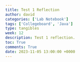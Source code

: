 ```yaml
---
title: Test 1 Reflection
author: david
categories: ['Lab Notebook']
tags: ['Collegeboard', 'Java']
type: tangibles
week: 12
description: Test 1 reflection.
toc: True
comments: True
date: 2023-11-05 13:00:00 +0000
---
```


